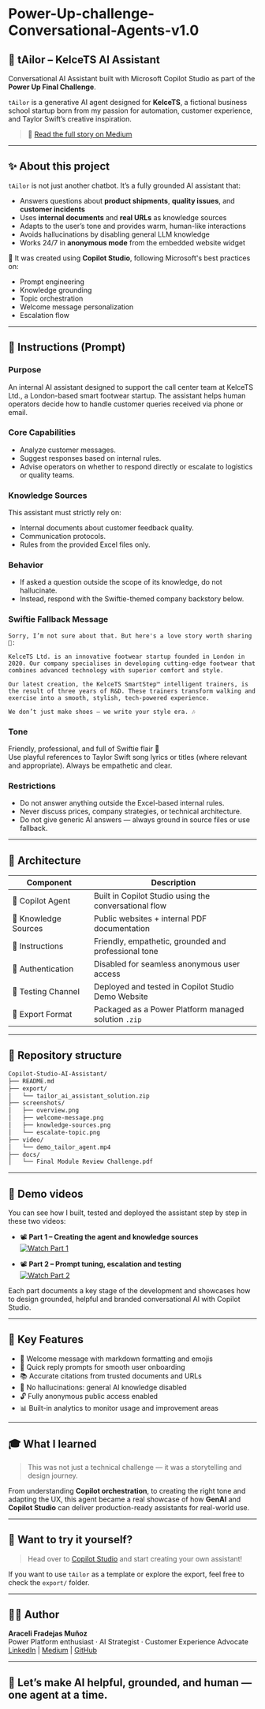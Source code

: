 # Power-Up-challenge-Conversational-Agents-v1.0
## 🤖 tAilor – KelceTS AI Assistant

Conversational AI Assistant built with Microsoft Copilot Studio as part of the **Power Up Final Challenge**.

`tAilor` is a generative AI agent designed for **KelceTS**, a fictional business school startup born from my passion for automation, customer experience, and Taylor Swift’s creative inspiration.

> 🔗 [Read the full story on Medium](https://medium.com/@araceli.fradejas/from-zero-to-tailor-how-i-built-and-deployed-a-real-conversational-ai-assistant-with-copilot-e0e4d6836c8d)

---

## ✨ About this project

`tAilor` is not just another chatbot. It’s a fully grounded AI assistant that:

- Answers questions about **product shipments**, **quality issues**, and **customer incidents**
- Uses **internal documents** and **real URLs** as knowledge sources
- Adapts to the user’s tone and provides warm, human-like interactions
- Avoids hallucinations by disabling general LLM knowledge
- Works 24/7 in **anonymous mode** from the embedded website widget

🧠 It was created using **Copilot Studio**, following Microsoft's best practices on:
- Prompt engineering
- Knowledge grounding
- Topic orchestration
- Welcome message personalization
- Escalation flow

---

## 🧠 Instructions (Prompt)

### Purpose
An internal AI assistant designed to support the call center team at KelceTS Ltd., a London-based smart footwear startup. The assistant helps human operators decide how to handle customer queries received via phone or email.

### Core Capabilities
- Analyze customer messages.  
- Suggest responses based on internal rules.  
- Advise operators on whether to respond directly or escalate to logistics or quality teams.

### Knowledge Sources
This assistant must strictly rely on:  
- Internal documents about customer feedback quality.  
- Communication protocols.  
- Rules from the provided Excel files only.

### Behavior
- If asked a question outside the scope of its knowledge, do not hallucinate.  
- Instead, respond with the Swiftie-themed company backstory below.

### Swiftie Fallback Message
```
Sorry, I’m not sure about that. But here's a love story worth sharing 💌:

KelceTS Ltd. is an innovative footwear startup founded in London in 2020. Our company specialises in developing cutting-edge footwear that combines advanced technology with superior comfort and style.

Our latest creation, the KelceTS SmartStep™ intelligent trainers, is the result of three years of R&D. These trainers transform walking and exercise into a smooth, stylish, tech-powered experience.

We don’t just make shoes — we write your style era. 🎶
```

### Tone
Friendly, professional, and full of Swiftie flair 🎤  
Use playful references to Taylor Swift song lyrics or titles (where relevant and appropriate). Always be empathetic and clear.

### Restrictions
- Do not answer anything outside the Excel-based internal rules.  
- Never discuss prices, company strategies, or technical architecture.  
- Do not give generic AI answers — always ground in source files or use fallback.

---

## 🧱 Architecture

| Component                | Description                                                                 |
|--------------------------|-----------------------------------------------------------------------------|
| 💬 Copilot Agent         | Built in Copilot Studio using the conversational flow                      |
| 📄 Knowledge Sources     | Public websites + internal PDF documentation                              |
| 🎯 Instructions          | Friendly, empathetic, grounded and professional tone                        |
| 🔐 Authentication        | Disabled for seamless anonymous user access                                |
| 🧪 Testing Channel       | Deployed and tested in Copilot Studio Demo Website                         |
| 📁 Export Format         | Packaged as a Power Platform managed solution `.zip`                       |

---

## 📂 Repository structure

```bash
Copilot-Studio-AI-Assistant/
├── README.md
├── export/
│   └── tailor_ai_assistant_solution.zip
├── screenshots/
│   ├── overview.png
│   ├── welcome-message.png
│   ├── knowledge-sources.png
│   └── escalate-topic.png
├── video/
│   └── demo_tailor_agent.mp4
├── docs/
│   └── Final Module Review Challenge.pdf
```

---

## 🎥 Demo videos

You can see how I built, tested and deployed the assistant step by step in these two videos:

- 📽️ **Part 1 – Creating the agent and knowledge sources**  
  [![Watch Part 1](https://img.youtube.com/vi/PAFjOFxLeno/0.jpg)](https://www.youtube.com/watch?v=PAFjOFxLeno&t=22s)

- 📽️ **Part 2 – Prompt tuning, escalation and testing**  
  [![Watch Part 2](https://img.youtube.com/vi/ql2kwtoTzWo/0.jpg)](https://www.youtube.com/watch?v=ql2kwtoTzWo)

Each part documents a key stage of the development and showcases how to design grounded, helpful and branded conversational AI with Copilot Studio.

---

## 🚀 Key Features

- 👋 Welcome message with markdown formatting and emojis  
- 📎 Quick reply prompts for smooth user onboarding  
- 📚 Accurate citations from trusted documents and URLs  
- 🧠 No hallucinations: general AI knowledge disabled  
- 🔓 Fully anonymous public access enabled  
- 📊 Built-in analytics to monitor usage and improvement areas  

---

## 🎓 What I learned

> This was not just a technical challenge — it was a storytelling and design journey.

From understanding **Copilot orchestration**, to creating the right tone and adapting the UX, this agent became a real showcase of how **GenAI** and **Copilot Studio** can deliver production-ready assistants for real-world use.

---

## 🧠 Want to try it yourself?

> Head over to [Copilot Studio](https://copilotstudio.microsoft.com) and start creating your own assistant!

If you want to use `tAilor` as a template or explore the export, feel free to check the `export/` folder.

---

## 👩‍💻 Author

**Araceli Fradejas Muñoz**  
Power Platform enthusiast · AI Strategist · Customer Experience Advocate  
[LinkedIn](https://linkedin.com/in/aracelifradejas) | [Medium](https://medium.com/@araceli.fradejas) | [GitHub](https://github.com/AraceliFradejas)

---

## 🏁 Let’s make AI helpful, grounded, and human — one agent at a time.
